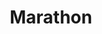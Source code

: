 ---
title: "Marathon"
url: /chicago/marathon-south-doctor-martin-luther-king-junior-drive/
shop: convenience
---